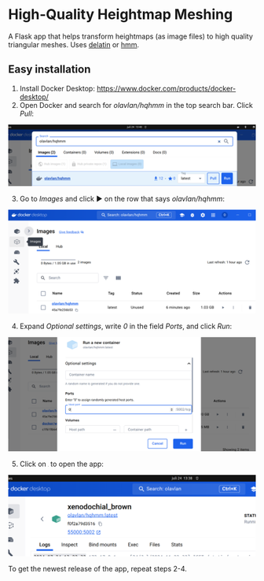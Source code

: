 # High-Quality Heightmap Meshing

A Flask app that helps transform heightmaps (as image files) to high quality triangular meshes. Uses [delatin](https://github.com/mapbox/delatin) or [hmm](https://github.com/fogleman/hmm).

## Easy installation

1. Install Docker Desktop: https://www.docker.com/products/docker-desktop/
2. Open Docker and search for _olavlan/hqhmm_ in the top search bar. Click _Pull_:

<img src="public/docker-search.png" width="600" alt="Docker search">

3. Go to _Images_ and click ▶ on the row that says _olavlan/hqhmm_:

<img src="public/docker-image.png" width="600" alt="Docker image">

4. Expand _Optional settings_, write _0_ in the field _Ports_, and click _Run_:

<img src="public/docker-run.png" width="600" alt="Docker run">

5. Click on <img src="public/arrow-up-right-from-square-solid.svg" height="1em"> to open the app:

<img src="public/docker-open.png" width="600" alt="Docker open">

To get the newest release of the app, repeat steps 2-4.
